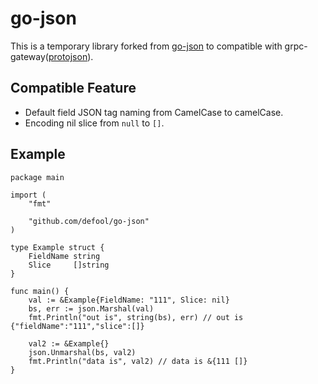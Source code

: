 # go-json
This is a temporary library forked from [go-json](https://github.com/goccy/go-json) to compatible with grpc-gateway([protojson](https://pkg.go.dev/google.golang.org/protobuf/encoding/protojson)).

## Compatible Feature

- Default field JSON tag naming from CamelCase to camelCase.
- Encoding nil slice from `null` to `[]`.

## Example
```
package main

import (
	"fmt"

	"github.com/defool/go-json"
)

type Example struct {
	FieldName string
	Slice     []string
}

func main() {
	val := &Example{FieldName: "111", Slice: nil}
	bs, err := json.Marshal(val)
	fmt.Println("out is", string(bs), err) // out is {"fieldName":"111","slice":[]}

	val2 := &Example{}
	json.Unmarshal(bs, val2)
	fmt.Println("data is", val2) // data is &{111 []}
}
```